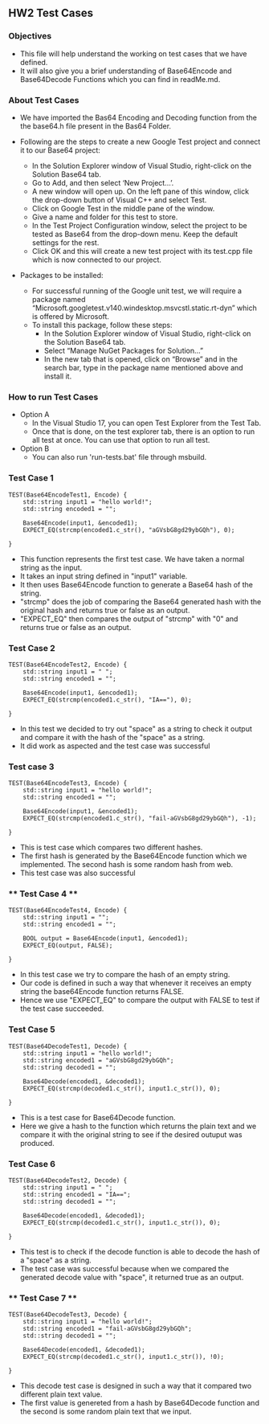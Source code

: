 ## **HW2 Test Cases**

### **Objectives**
* This file will help understand the working on test cases that we have defined.
* It will also give you a brief understanding of Base64Encode and Base64Decode Functions which you can find in readMe.md.

### **About Test Cases**
* We have imported the Bas64 Encoding and Decoding function from the the base64.h file present in the Bas64 Folder. 
* Following are the steps to create a new Google Test project and connect it to our Base64 project: 
  * In the Solution Explorer window of Visual Studio, right-click on the Solution Base64 tab.
  * Go to Add, and then select ‘New Project…’.
  * A new window will open up. On the left pane of this window, click the drop-down button of Visual C++ and select Test.
  * Click on Google Test in the middle pane of the window.
  * Give a name and folder for this test to store.
  * In the Test Project Configuration window, select the project to be tested as Base64 from the drop-down menu. Keep the default settings for the rest.
  * Click OK and this will create a new test project with its test.cpp file which is now connected to our project.

* Packages to be installed:
  * For successful running of the Google unit test, we will require a package named “Microsoft.googletest.v140.windesktop.msvcstl.static.rt-dyn” which is offered by Microsoft.
  * To install this package, follow these steps:
    * In the Solution Explorer window of Visual Studio, right-click on the Solution Base64 tab.
    * Select “Manage NuGet Packages for Solution…”
    * In the new tab that is opened, click on “Browse” and in the search bar, type in the package name mentioned above and install it.



### **How to run Test Cases**
* Option A
  * In the Visual Studio 17, you can open Test Explorer from the Test Tab.
  * Once that is done, on the test explorer tab, there is an option to run all test at once. You can use that option to run all test.
*  Option B
   *  You can also run 'run-tests.bat' file through msbuild.

### **Test Case 1**

```
TEST(Base64EncodeTest1, Encode) {
	std::string input1 = "hello world!";
	std::string encoded1 = "";

	Base64Encode(input1, &encoded1);
	EXPECT_EQ(strcmp(encoded1.c_str(), "aGVsbG8gd29ybGQh"), 0);

}
```
* This function represents the first test case. We have taken a normal string as the input.
* It takes an input string defined in "input1" variable.
* It then uses Base64Encode function to generate a Base64 hash of the string.
* "strcmp" does the job of comparing the Base64 generated hash with the original hash and returns true or false as an output.
* "EXPECT_EQ" then compares the output of "strcmp" with "0" and returns true or false as an output.

### **Test Case 2**

```
TEST(Base64EncodeTest2, Encode) {
	std::string input1 = " ";
	std::string encoded1 = "";

	Base64Encode(input1, &encoded1);
	EXPECT_EQ(strcmp(encoded1.c_str(), "IA=="), 0);

}
```
* In this test we decided to try out "space" as a string to check it output and compare it with the hash of the "space" as a string.
* It did work as aspected and the test case was successful

### **Test case 3**
```
TEST(Base64EncodeTest3, Encode) {
	std::string input1 = "hello world!";
	std::string encoded1 = "";

	Base64Encode(input1, &encoded1);
	EXPECT_EQ(strcmp(encoded1.c_str(), "fail-aGVsbG8gd29ybGQh"), -1);

}
```
* This is test case which compares two different hashes.
* The first hash is generated by the Base64Encode function which we implemented. The second hash is some random hash from web. 
* This test case was also successful

### ** Test Case 4 **

```
TEST(Base64EncodeTest4, Encode) {
	std::string input1 = "";
	std::string encoded1 = "";

	BOOL output = Base64Encode(input1, &encoded1);
	EXPECT_EQ(output, FALSE);

}
```
* In this test case we try to compare the hash of an empty string.
* Our code is defined in such a way that whenever it receives an empty string the base64Encode function returns FALSE.
* Hence we use "EXPECT_EQ" to compare the output with FALSE to test if the test case succeeded.


### **Test Case 5**

```
TEST(Base64DecodeTest1, Decode) {
	std::string input1 = "hello world!";
	std::string encoded1 = "aGVsbG8gd29ybGQh";
	std::string decoded1 = "";

	Base64Decode(encoded1, &decoded1);
	EXPECT_EQ(strcmp(decoded1.c_str(), input1.c_str()), 0);

}
```
* This is a test case for Base64Decode function. 
* Here we give a hash to the function which returns the plain text and we compare it with the original string to see if the desired outuput was produced.

### **Test Case 6**

```
TEST(Base64DecodeTest2, Decode) {
	std::string input1 = " ";
	std::string encoded1 = "IA==";
	std::string decoded1 = "";

	Base64Decode(encoded1, &decoded1);
	EXPECT_EQ(strcmp(decoded1.c_str(), input1.c_str()), 0);

}
```
* This test is to check if the decode function is able to decode the hash of a "space" as a string.
* The test case was successful because when we compared the generated decode value with "space", it returned true as an output.

### ** Test Case 7 **

```
TEST(Base64DecodeTest3, Decode) {
	std::string input1 = "hello world!";
	std::string encoded1 = "fail-aGVsbG8gd29ybGQh";
	std::string decoded1 = "";

	Base64Decode(encoded1, &decoded1);
	EXPECT_EQ(strcmp(decoded1.c_str(), input1.c_str()), !0);

}
```
* This decode test case is designed in such a way that it compared two different plain text value. 
* The first value is genereted from a hash by Base64Decode function and the second is some random plain text that we input.
  